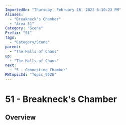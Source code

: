 ```yaml
---
ImportedOn: "Thursday, February 16, 2023 6:10:23 PM"
Aliases:
  - "Breakneck's Chamber"
  - "Area 51"
Category: "Scene"
Prefix: "51"
Tags:
  - "Category/Scene"
parent:
  - "The Halls of Chaos"
up:
  - "The Halls of Chaos"
next:
  - "5 - Connecting Chamber"
RWtopicId: "Topic_9526"
---
```

# 51 - Breakneck's Chamber
## Overview
